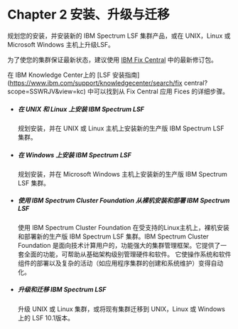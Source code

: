 # Chapter 2 安装、升级与迁移

规划您的安装，并安装新的 IBM Spectrum LSF 集群产品，或在 UNIX，Linux 或 Microsoft Windows 主机上升级LSF。

为了使您的集群保证最新状态，建议使用 [IBM Fix Central](https://www-945.ibm.com/support/fixcentral/) 中的最新修订包。

在 IBM Knowledge Center上的 [LSF 安装指南](https://www.ibm.com/support/knowledgecenter/search/fix central?scope=SSWRJV&view=kc) 中可以找到从 Fix Central 应用 Fices 的详细步骤。

- ##### 在 UNIX 和 Linux 上安装 IBM Spectrum LSF 


  规划安装，并在 UNIX 或 Linux 主机上安装新的生产版 IBM Spectrum LSF 集群。

- ##### 在 Windows 上安装 IBM Spectrum LSF


  规划安装，并在 Microsoft Windows 主机上安装新的生产版 IBM Spectrum LSF 集群。

- ##### 使用 IBM Spectrum Cluster Foundation 从裸机安装和部署 IBM Spectrum LSF


  使用 IBM Spectrum Cluster Foundation 在受支持的Linux主机上，裸机安装和部署新的生产版 IBM Spectrum LSF 集群。IBM Spectrum Cluster Foundation 是面向技术计算用户的，功能强大的集群管理框架。它提供了一套全面的功能，可帮助从基础架构级别管理硬件和软件。 它使操作系统和软件组件的部署以及复杂的活动（如应用程序集群的创建和系统维护）变得自动化。

- ##### 升级和迁移 IBM Spectrum LSF


  升级 UNIX 或 Linux 集群，或将现有集群迁移到 UNIX，Linux 或 Windows 上的 LSF 10.1版本。

